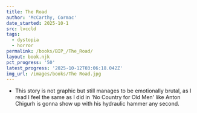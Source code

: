 ```yaml
---
title: The Road
author: 'McCarthy, Cormac'
date_started: 2025-10-1
src: lvccld
tags:
  - dystopia
  - horror
permalink: /books/BIP_/The_Road/
layout: book.njk
pct_progress: '50'
latest_progress: '2025-10-12T03:06:18.042Z'
img_url: /images/books/The Road.jpg
---
```

* <span meta="50@2025-10-12T03:06:18.042Z"></span> This story is not graphic but still manages to be emotionally brutal, as I read I feel the same as I did in 'No Country for Old Men' like Anton Chigurh is gonna show up with his hydraulic hammer any second.  
